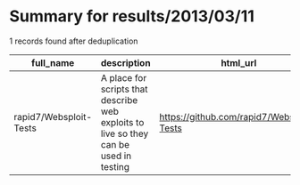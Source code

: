 
# Summary for results/2013/03/11
    
1 records found after deduplication

| full_name | description | html_url | matched_list | matched_count | pushed_at | size | stargazers_count | language | forks_count | vul_ids |
|------------------------|---------------------------------------------------------------------------------------|-------------------------------------------|----------------|-----------------|---------------------------|--------|--------------------|------------|---------------|-----------|
| rapid7/Websploit-Tests | A place for scripts that describe web exploits to live so they can be used in testing | https://github.com/rapid7/Websploit-Tests | ['exploit'] | 1 | 2013-03-11 19:47:11+00:00 | 136 | 17 | PHP | 9 | [] |
